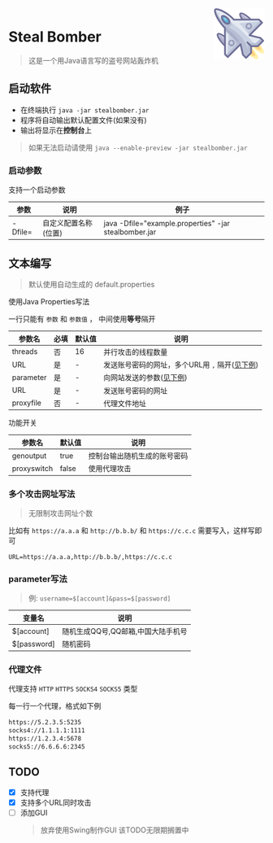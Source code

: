 <img src="logo.png" alt="logo" width="100" height="100" align="right" />

# Steal Bomber

> 这是一个用Java语言写的盗号网站轰炸机

## 启动软件

- 在终端执行 `java -jar stealbomber.jar`
- 程序将自动输出默认配置文件(如果没有)
- 输出将显示在**控制台**上

> 如果无法启动请使用 `java --enable-preview -jar stealbomber.jar`

### 启动参数

支持一个启动参数

| 参数 | 说明 | 例子 |
| --- | --- | --- |
| -Dfile= | 自定义配置名称(位置) | java -Dfile="example.properties" -jar stealbomber.jar |

## 文本编写

> 默认使用自动生成的 default.properties

使用Java Properties写法

一行只能有 `参数` 和 `参数值` ， 中间使用**等号**隔开

| 参数名 | 必填 | 默认值 | 说明 |
| --- | --- | --- | --- |
| threads | 否 | 16 | 并行攻击的线程数量 |
| URL | 是 | - | 发送账号密码的网址，多个URL用 `,` 隔开([见下例](#多个攻击网址写法)) |
| parameter | 是 | - | 向网站发送的参数([见下例](#parameter写法)) |
| URL | 是 | - | 发送账号密码的网址 |
| proxyfile | 否 | - | 代理文件地址 |

功能开关

| 参数名 | 默认值 | 说明 |
| --- | --- | --- |
| genoutput | true | 控制台输出随机生成的账号密码 |
| proxyswitch | false | 使用代理攻击 |


### 多个攻击网址写法

> 无限制攻击网址个数

比如有 `https://a.a.a` 和 `http://b.b.b/` 和 `https://c.c.c` 需要写入，这样写即可

```
URL=https://a.a.a,http://b.b.b/,https://c.c.c
```

### parameter写法

> 例: `username=$[account]&pass=$[password]`

| 变量名 | 说明 |
| --- | --- |
| $[account] | 随机生成QQ号,QQ邮箱,中国大陆手机号 |
| $[password] | 随机密码 |

### 代理文件

代理支持 `HTTP` `HTTPS` `SOCKS4` `SOCKS5` 类型

每一行一个代理，格式如下例

```
https://5.2.3.5:5235
socks4://1.1.1.1:1111
https://1.2.3.4:5678
socks5://6.6.6.6:2345
```

## TODO

- [x] 支持代理
- [x] 支持多个URL同时攻击
- [ ] 添加GUI
  > 放弃使用Swing制作GUI 该TODO无限期搁置中
